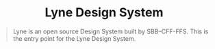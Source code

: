 <h1 align="center">
  Lyne Design System
</h1>

> Lyne is an open source Design System built by SBB–CFF-FFS. This is the entry 
> point for the Lyne Design System. 

